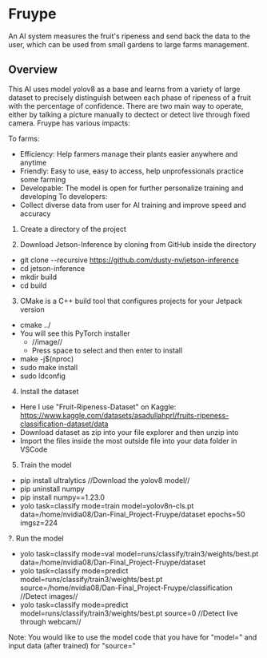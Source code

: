
# Fruype

An AI system measures the fruit's ripeness and send back the data to the user, which can be used from small gardens to large farms management.

## Overview

This AI uses model yolov8 as a base and learns from a variety of large dataset to precisely distinguish between each phase of ripeness of a fruit with the percentage of confidence. There are two main way to operate, either by talking a picture manually to dectect or detect live through fixed camera. Fruype has various impacts:

To farms:
- Efficiency: Help farmers manage their plants easier anywhere and anytime
- Friendly: Easy to use, easy to access, help unprofessionals practice some farming
- Developable: The model is open for further personalize training and developing
To developers: 
- Collect diverse data from user for AI training and improve speed and accuracy

1. Create a directory of the project

2. Download  Jetson-Inference by cloning from GitHub inside the directory
- git clone --recursive https://github.com/dusty-nv/jetson-inference
- cd jetson-inference
- mkdir build
- cd build

3. CMake is a C++ build tool that configures projects for your Jetpack version
- cmake ../
- You will see this PyTorch installer
    - //image//
    - Press space to select and then enter to install
- make -j$(nproc)
- sudo make install
- sudo ldconfig

4. Install the dataset
- Here I use "Fruit-Ripeness-Dataset" on Kaggle: https://www.kaggle.com/datasets/asadullahprl/fruits-ripeness-classification-dataset/data
- Download dataset as zip into your file explorer and then unzip into
- Import the files inside the most outside file into your data folder in VSCode

5. Train the model

- pip install ultralytics
    //Download the yolov8 model//
- pip uninstall  numpy
- pip install numpy==1.23.0
- yolo task=classify mode=train model=yolov8n-cls.pt data=/home/nvidia08/Dan-Final_Project-Fruype/dataset epochs=50 imgsz=224

?. Run the model
- yolo task=classify mode=val model=runs/classify/train3/weights/best.pt data=/home/nvidia08/Dan-Final_Project-Fruype/dataset
- yolo task=classify mode=predict model=runs/classify/train3/weights/best.pt source=/home/nvidia08/Dan-Final_Project-Fruype/classification //Detect images//
- yolo task=classify mode=predict model=runs/classify/train3/weights/best.pt source=0 //Detect live through webcam//

Note: You would like to use the model code that you have for "model=" and input data (after trained) for "source=" 



